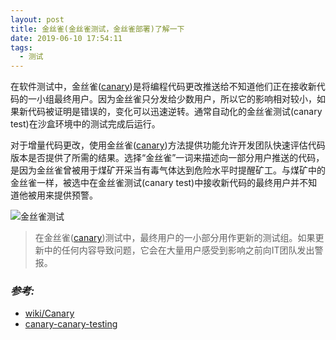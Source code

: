 ```yaml
---
layout: post
title: 金丝雀(金丝雀测试，金丝雀部署)了解一下
date: 2019-06-10 17:54:11
tags: 
  - 测试
---
```


在软件测试中，金丝雀([canary](https://whatis.techtarget.com/definition/canary-canary-testing))是将编程代码更改推送给不知道他们正在接收新代码的一小组最终用户。因为金丝雀只分发给少数用户，所以它的影响相对较小，如果新代码被证明是错误的，变化可以迅速逆转。通常自动化的金丝雀测试(canary test)在沙盒环境中的测试完成后运行。
 
对于增量代码更改，使用金丝雀([canary](https://whatis.techtarget.com/definition/canary-canary-testing))方法提供功能允许开发团队快速评估代码版本是否提供了所需的结果。选择“金丝雀”一词来描述向一部分用户推送的代码，是因为金丝雀曾被用于煤矿开采当有毒气体达到危险水平时提醒矿工。与煤矿中的金丝雀一样，被选中在金丝雀测试(canary test)中接收新代码的最终用户并不知道他被用来提供预警。
 
![金丝雀测试](/images/06-10/canary_testing.jpg)
> 在金丝雀([canary](https://whatis.techtarget.com/definition/canary-canary-testing))测试中，最终用户的一小部分用作更新的测试组。如果更新中的任何内容导致问题，它会在大量用户感受到影响之前向IT团队发出警报。

### *参考:*
- [wiki/Canary](https://en.wikipedia.org/wiki/Canary)
- [canary-canary-testing](https://whatis.techtarget.com/definition/canary-canary-testing)